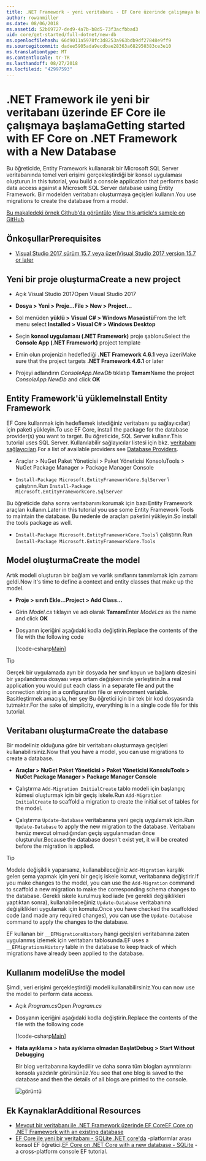 ```yaml
---
title: .NET Framework - yeni veritabanı - EF Core üzerinde çalışmaya başlama
author: rowanmiller
ms.date: 08/06/2018
ms.assetid: 52b69727-ded9-4a7b-b8d5-73f3acfbbad3
uid: core/get-started/full-dotnet/new-db
ms.openlocfilehash: 66d9011a5978fc3d8253a963bdb9df27848e9ff9
ms.sourcegitcommit: dadee5905ada9ecdbae28363a682950383ce3e10
ms.translationtype: MT
ms.contentlocale: tr-TR
ms.lasthandoff: 08/27/2018
ms.locfileid: "42997593"
---
```

# <a name="getting-started-with-ef-core-on-net-framework-with-a-new-database"></a><span data-ttu-id="906e9-102">.NET Framework ile yeni bir veritabanı üzerinde EF Core ile çalışmaya başlama</span><span class="sxs-lookup"><span data-stu-id="906e9-102">Getting started with EF Core on .NET Framework with a New Database</span></span>

<span data-ttu-id="906e9-103">Bu öğreticide, Entity Framework kullanarak bir Microsoft SQL Server veritabanında temel veri erişimi gerçekleştirdiği bir konsol uygulaması oluşturun.</span><span class="sxs-lookup"><span data-stu-id="906e9-103">In this tutorial, you build a console application that performs basic data access against a Microsoft SQL Server database using Entity Framework.</span></span> <span data-ttu-id="906e9-104">Bir modelden veritabanı oluşturmaya geçişleri kullanın.</span><span class="sxs-lookup"><span data-stu-id="906e9-104">You use migrations to create the database from a model.</span></span>

<span data-ttu-id="906e9-105">[Bu makaledeki örnek Github'da görüntüle](https://github.com/aspnet/EntityFramework.Docs/tree/master/samples/core/GetStarted/FullNet/ConsoleApp.NewDb).</span><span class="sxs-lookup"><span data-stu-id="906e9-105">[View this article's sample on GitHub](https://github.com/aspnet/EntityFramework.Docs/tree/master/samples/core/GetStarted/FullNet/ConsoleApp.NewDb).</span></span>

## <a name="prerequisites"></a><span data-ttu-id="906e9-106">Önkoşullar</span><span class="sxs-lookup"><span data-stu-id="906e9-106">Prerequisites</span></span>

* [<span data-ttu-id="906e9-107">Visual Studio 2017 sürüm 15.7 veya üzeri</span><span class="sxs-lookup"><span data-stu-id="906e9-107">Visual Studio 2017 version 15.7 or later</span></span>](https://www.visualstudio.com/downloads/)

## <a name="create-a-new-project"></a><span data-ttu-id="906e9-108">Yeni bir proje oluşturma</span><span class="sxs-lookup"><span data-stu-id="906e9-108">Create a new project</span></span>

* <span data-ttu-id="906e9-109">Açık Visual Studio 2017</span><span class="sxs-lookup"><span data-stu-id="906e9-109">Open Visual Studio 2017</span></span>

* <span data-ttu-id="906e9-110">**Dosya > Yeni > Proje...**</span><span class="sxs-lookup"><span data-stu-id="906e9-110">**File > New > Project...**</span></span>

* <span data-ttu-id="906e9-111">Sol menüden **yüklü > Visual C# > Windows Masaüstü**</span><span class="sxs-lookup"><span data-stu-id="906e9-111">From the left menu select **Installed > Visual C# > Windows Desktop**</span></span>

* <span data-ttu-id="906e9-112">Seçin **konsol uygulaması (.NET Framework)** proje şablonu</span><span class="sxs-lookup"><span data-stu-id="906e9-112">Select the **Console App (.NET Framework)** project template</span></span>

* <span data-ttu-id="906e9-113">Emin olun projenizin hedeflediği **.NET Framework 4.6.1** veya üzeri</span><span class="sxs-lookup"><span data-stu-id="906e9-113">Make sure that the project targets **.NET Framework 4.6.1** or later</span></span>

* <span data-ttu-id="906e9-114">Projeyi adlandırın *ConsoleApp.NewDb* tıklatıp **Tamam**</span><span class="sxs-lookup"><span data-stu-id="906e9-114">Name the project *ConsoleApp.NewDb* and click **OK**</span></span>

## <a name="install-entity-framework"></a><span data-ttu-id="906e9-115">Entity Framework'ü yükleme</span><span class="sxs-lookup"><span data-stu-id="906e9-115">Install Entity Framework</span></span>

<span data-ttu-id="906e9-116">EF Core kullanmak için hedeflemek istediğiniz veritabanı şu sağlayıcı(lar) için paketi yükleyin.</span><span class="sxs-lookup"><span data-stu-id="906e9-116">To use EF Core, install the package for the database provider(s) you want to target.</span></span> <span data-ttu-id="906e9-117">Bu öğreticide, SQL Server kullanır.</span><span class="sxs-lookup"><span data-stu-id="906e9-117">This tutorial uses SQL Server.</span></span> <span data-ttu-id="906e9-118">Kullanılabilir sağlayıcılar listesi için bkz. [veritabanı sağlayıcıları](../../providers/index.md).</span><span class="sxs-lookup"><span data-stu-id="906e9-118">For a list of available providers see [Database Providers](../../providers/index.md).</span></span>

* <span data-ttu-id="906e9-119">Araçlar > NuGet Paket Yöneticisi > Paket Yöneticisi Konsolu</span><span class="sxs-lookup"><span data-stu-id="906e9-119">Tools > NuGet Package Manager > Package Manager Console</span></span>

* <span data-ttu-id="906e9-120">`Install-Package Microsoft.EntityFrameworkCore.SqlServer`'i çalıştırın.</span><span class="sxs-lookup"><span data-stu-id="906e9-120">Run `Install-Package Microsoft.EntityFrameworkCore.SqlServer`</span></span>

<span data-ttu-id="906e9-121">Bu öğreticide daha sonra veritabanını korumak için bazı Entity Framework araçları kullanın.</span><span class="sxs-lookup"><span data-stu-id="906e9-121">Later in this tutorial you use some Entity Framework Tools to maintain the database.</span></span> <span data-ttu-id="906e9-122">Bu nedenle de araçları paketini yükleyin.</span><span class="sxs-lookup"><span data-stu-id="906e9-122">So install the tools package as well.</span></span>

* <span data-ttu-id="906e9-123">`Install-Package Microsoft.EntityFrameworkCore.Tools`'i çalıştırın.</span><span class="sxs-lookup"><span data-stu-id="906e9-123">Run `Install-Package Microsoft.EntityFrameworkCore.Tools`</span></span>

## <a name="create-the-model"></a><span data-ttu-id="906e9-124">Model oluşturma</span><span class="sxs-lookup"><span data-stu-id="906e9-124">Create the model</span></span>

<span data-ttu-id="906e9-125">Artık modeli oluşturan bir bağlam ve varlık sınıflarını tanımlamak için zamanı geldi.</span><span class="sxs-lookup"><span data-stu-id="906e9-125">Now it's time to define a context and entity classes that make up the model.</span></span>

* <span data-ttu-id="906e9-126">**Proje > sınıfı Ekle...**</span><span class="sxs-lookup"><span data-stu-id="906e9-126">**Project > Add Class...**</span></span>

* <span data-ttu-id="906e9-127">Girin *Model.cs* tıklayın ve adı olarak **Tamam**</span><span class="sxs-lookup"><span data-stu-id="906e9-127">Enter *Model.cs* as the name and click **OK**</span></span>

* <span data-ttu-id="906e9-128">Dosyanın içeriğini aşağıdaki kodla değiştirin.</span><span class="sxs-lookup"><span data-stu-id="906e9-128">Replace the contents of the file with the following code</span></span>

  [!code-csharp[Main](../../../../samples/core/GetStarted/FullNet/ConsoleApp.NewDb/Model.cs)] 

> [!TIP]  
> <span data-ttu-id="906e9-129">Gerçek bir uygulamada ayrı bir dosyada her sınıf koyun ve bağlantı dizesini bir yapılandırma dosyası veya ortam değişkeninde yerleştirin.</span><span class="sxs-lookup"><span data-stu-id="906e9-129">In a real application you would put each class in a separate file and put the connection string in a configuration file or environment variable.</span></span> <span data-ttu-id="906e9-130">Basitleştirmek amacıyla, her şey Bu öğretici için bir tek bir kod dosyasında tutmaktır.</span><span class="sxs-lookup"><span data-stu-id="906e9-130">For the sake of simplicity, everything is in a single code file for this tutorial.</span></span>

## <a name="create-the-database"></a><span data-ttu-id="906e9-131">Veritabanı oluşturma</span><span class="sxs-lookup"><span data-stu-id="906e9-131">Create the database</span></span>

<span data-ttu-id="906e9-132">Bir modeliniz olduğuna göre bir veritabanı oluşturmaya geçişleri kullanabilirsiniz.</span><span class="sxs-lookup"><span data-stu-id="906e9-132">Now that you have a model, you can use migrations to create a database.</span></span>

* <span data-ttu-id="906e9-133">**Araçlar > NuGet Paket Yöneticisi > Paket Yöneticisi Konsolu**</span><span class="sxs-lookup"><span data-stu-id="906e9-133">**Tools > NuGet Package Manager > Package Manager Console**</span></span>

* <span data-ttu-id="906e9-134">Çalıştırma `Add-Migration InitialCreate` tablo modeli için başlangıç kümesi oluşturmak için bir geçiş iskele.</span><span class="sxs-lookup"><span data-stu-id="906e9-134">Run `Add-Migration InitialCreate` to scaffold a migration to create the initial set of tables for the model.</span></span>

* <span data-ttu-id="906e9-135">Çalıştırma `Update-Database` veritabanına yeni geçiş uygulamak için.</span><span class="sxs-lookup"><span data-stu-id="906e9-135">Run `Update-Database` to apply the new migration to the database.</span></span> <span data-ttu-id="906e9-136">Veritabanı henüz mevcut olmadığından geçiş uygulanmadan önce oluşturulur.</span><span class="sxs-lookup"><span data-stu-id="906e9-136">Because the database doesn't exist yet, it will be created before the migration is applied.</span></span>

> [!TIP]  
> <span data-ttu-id="906e9-137">Modele değişiklik yaparsanız, kullanabileceğiniz `Add-Migration` karşılık gelen şema yapmak için yeni bir geçiş iskele komut, veritabanına değiştirir.</span><span class="sxs-lookup"><span data-stu-id="906e9-137">If you make changes to the model, you can use the `Add-Migration` command to scaffold a new migration to make the corresponding schema changes to the database.</span></span> <span data-ttu-id="906e9-138">Gerekli iskele kurulmuş kod iade (ve gerekli değişiklikleri yaptıktan sonra), kullanabileceğiniz `Update-Database` veritabanına değişiklikleri uygulamak için komutu.</span><span class="sxs-lookup"><span data-stu-id="906e9-138">Once you have checked the scaffolded code (and made any required changes), you can use the `Update-Database` command to apply the changes to the database.</span></span>
>
> <span data-ttu-id="906e9-139">EF kullanan bir `__EFMigrationsHistory` hangi geçişleri veritabanına zaten uygulanmış izlemek için veritabanı tablosunda.</span><span class="sxs-lookup"><span data-stu-id="906e9-139">EF uses a `__EFMigrationsHistory` table in the database to keep track of which migrations have already been applied to the database.</span></span>

## <a name="use-the-model"></a><span data-ttu-id="906e9-140">Kullanım modeli</span><span class="sxs-lookup"><span data-stu-id="906e9-140">Use the model</span></span>

<span data-ttu-id="906e9-141">Şimdi, veri erişimi gerçekleştirdiği modeli kullanabilirsiniz.</span><span class="sxs-lookup"><span data-stu-id="906e9-141">You can now use the model to perform data access.</span></span>

* <span data-ttu-id="906e9-142">Açık *Program.cs*</span><span class="sxs-lookup"><span data-stu-id="906e9-142">Open *Program.cs*</span></span>

* <span data-ttu-id="906e9-143">Dosyanın içeriğini aşağıdaki kodla değiştirin.</span><span class="sxs-lookup"><span data-stu-id="906e9-143">Replace the contents of the file with the following code</span></span>

  [!code-csharp[Main](../../../../samples/core/GetStarted/FullNet/ConsoleApp.NewDb/Program.cs)]

* <span data-ttu-id="906e9-144">**Hata ayıklama > hata ayıklama olmadan Başlat**</span><span class="sxs-lookup"><span data-stu-id="906e9-144">**Debug > Start Without Debugging**</span></span>

  <span data-ttu-id="906e9-145">Bir blog veritabanına kaydedilir ve daha sonra tüm blogları ayrıntılarını konsola yazdırılır görürsünüz.</span><span class="sxs-lookup"><span data-stu-id="906e9-145">You see that one blog is saved to the database and then the details of all blogs are printed to the console.</span></span>

  ![görüntü](_static/output-new-db.png)

## <a name="additional-resources"></a><span data-ttu-id="906e9-147">Ek Kaynaklar</span><span class="sxs-lookup"><span data-stu-id="906e9-147">Additional Resources</span></span>

* [<span data-ttu-id="906e9-148">Mevcut bir veritabanı ile .NET Framework üzerinde EF Core</span><span class="sxs-lookup"><span data-stu-id="906e9-148">EF Core on .NET Framework with an existing database</span></span>](xref:core/get-started/full-dotnet/existing-db)
* <span data-ttu-id="906e9-149">[EF Core ile yeni bir veritabanı - SQLite .NET core'da](xref:core/get-started/netcore/new-db-sqlite) -platformlar arası konsol EF öğretici.</span><span class="sxs-lookup"><span data-stu-id="906e9-149">[EF Core on .NET Core with a new database - SQLite](xref:core/get-started/netcore/new-db-sqlite) -  a cross-platform console EF tutorial.</span></span>
